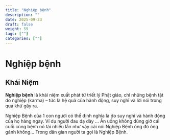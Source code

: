 ```yaml
---
title: "Nghiệp bệnh"
description: ""
date: 2025-09-23
draft: false
weight: 59
tags: [""]
categories: [""]
---
```


# Nghiệp bệnh

<!-- **Mã:** 
**Nhóm:**  -->

## Khái Niệm

**Nghiệp bệnh** là khái niệm xuất phát từ triết lý Phật giáo, chỉ những bệnh tật do nghiệp (karma) – tức là hệ quả của hành động, suy nghĩ và lời nói trong quá khứ gây ra.

Nghiệp Bệnh của 1 con người có thể định nghĩa là do suy nghĩ và hành động của họ hàng ngày. Ví dụ người đau dạ dày ... Ăn uống không đúng giờ cái cuối cùng bệnh nó tái nhiều lần như vậy cái nói Nghiệp Bệnh ông đó ông gánh không... Trong dân gian người ta gọi là Nghiệp Bệnh.